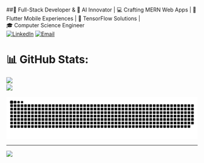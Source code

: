 
##🚀 Full-Stack Developer & 🤖 AI Innovator | 💻 Crafting MERN Web Apps | 📱 Flutter Mobile Experiences | 🧠 TensorFlow Solutions |<br/> 🎓 Computer Science Engineer<br/>
[![LinkedIn](https://img.shields.io/badge/LinkedIn-Sahilyadav-%230A66C2?style=flat-square&logo=linkedin&logoColor=white&link=https://www.linkedin.com/in/sahilmyadav)](https://www.linkedin.com/in/sahilmyadav/) [![Email](https://img.shields.io/badge/Email-sahilyadav%40duck.com-%23D14836?style=flat-square&logo=gmail&logoColor=white&link=mailto:sahilyadav@duck.com)](mailto:sahilyadav@duck.com)
# 📊 GitHub Stats:
![](https://github-readme-stats.vercel.app/api?username=Sahilmyadav&theme=dark&hide_border=false&include_all_commits=false&count_private=false)<br/>
![](https://github-readme-stats.vercel.app/api/top-langs/?username=Sahilmyadav&theme=dark&hide_border=false&include_all_commits=false&count_private=false&layout=compact)

![snake gif](https://raw.githubusercontent.com/Platane/snk/output/github-contribution-grid-snake.svg)

---
[![](https://visitcount.itsvg.in/api?id=Sahilmyadav&icon=0&color=0)](https://visitcount.itsvg.in)
